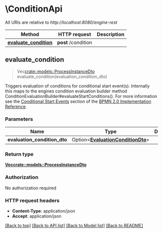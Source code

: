 # \ConditionApi

All URIs are relative to *http://localhost:8080/engine-rest*

Method | HTTP request | Description
------------- | ------------- | -------------
[**evaluate_condition**](ConditionApi.md#evaluate_condition) | **post** /condition | 



## evaluate_condition

> Vec<crate::models::ProcessInstanceDto> evaluate_condition(evaluation_condition_dto)


Triggers evaluation of conditions for conditional start event(s).  Internally this maps to the engines condition evaluation builder method ConditionEvaluationBuilder#evaluateStartConditions().  For more information see the [Conditional Start Events](https://docs.camunda.org/manual/7.14/reference/bpmn20/events/conditional-events/#conditional-start-event) section of the [BPMN 2.0 Implementation Reference](https://docs.camunda.org/manual/7.14/reference/bpmn20/).

### Parameters


Name | Type | Description  | Required | Notes
------------- | ------------- | ------------- | ------------- | -------------
**evaluation_condition_dto** | Option<[**EvaluationConditionDto**](EvaluationConditionDto.md)> |  |  |

### Return type

[**Vec<crate::models::ProcessInstanceDto>**](ProcessInstanceDto.md)

### Authorization

No authorization required

### HTTP request headers

- **Content-Type**: application/json
- **Accept**: application/json

[[Back to top]](#) [[Back to API list]](../README.md#documentation-for-api-endpoints) [[Back to Model list]](../README.md#documentation-for-models) [[Back to README]](../README.md)

